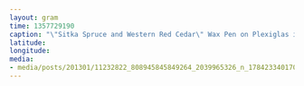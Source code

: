 ```yaml
---
layout: gram
time: 1357729190
caption: "\"Sitka Spruce and Western Red Cedar\" Wax Pen on Plexiglas in the Fuels Warm-Up Shack at Pegasus"
latitude: 
longitude: 
media:
- media/posts/201301/11232822_808945845849264_2039965326_n_17842334017000351.jpg
---
```

